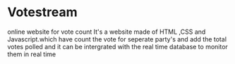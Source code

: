 # Votestream
online website for vote count 
It's a website made of HTML ,CSS and Javascript.which have count the vote for seperate party's and add the total votes polled and it can be intergrated with the real time database to monitor them in real time
